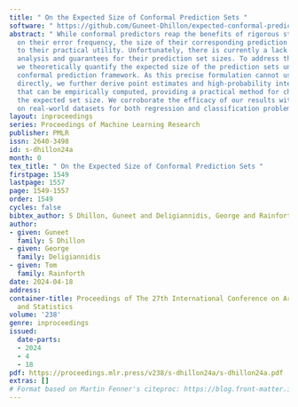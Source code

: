 ```yaml
---
title: " On the Expected Size of Conformal Prediction Sets "
software: " https://github.com/Guneet-Dhillon/expected-conformal-prediction-set-size "
abstract: " While conformal predictors reap the benefits of rigorous statistical guarantees
  on their error frequency, the size of their corresponding prediction sets is critical
  to their practical utility. Unfortunately, there is currently a lack of finite-sample
  analysis and guarantees for their prediction set sizes. To address this shortfall,
  we theoretically quantify the expected size of the prediction sets under the split
  conformal prediction framework. As this precise formulation cannot usually be calculated
  directly, we further derive point estimates and high-probability interval bounds
  that can be empirically computed, providing a practical method for characterizing
  the expected set size. We corroborate the efficacy of our results with experiments
  on real-world datasets for both regression and classification problems. "
layout: inproceedings
series: Proceedings of Machine Learning Research
publisher: PMLR
issn: 2640-3498
id: s-dhillon24a
month: 0
tex_title: " On the Expected Size of Conformal Prediction Sets "
firstpage: 1549
lastpage: 1557
page: 1549-1557
order: 1549
cycles: false
bibtex_author: S Dhillon, Guneet and Deligiannidis, George and Rainforth, Tom
author:
- given: Guneet
  family: S Dhillon
- given: George
  family: Deligiannidis
- given: Tom
  family: Rainforth
date: 2024-04-18
address:
container-title: Proceedings of The 27th International Conference on Artificial Intelligence
  and Statistics
volume: '238'
genre: inproceedings
issued:
  date-parts:
  - 2024
  - 4
  - 18
pdf: https://proceedings.mlr.press/v238/s-dhillon24a/s-dhillon24a.pdf
extras: []
# Format based on Martin Fenner's citeproc: https://blog.front-matter.io/posts/citeproc-yaml-for-bibliographies/
---
```

